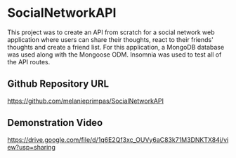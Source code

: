 # SocialNetworkAPI
This project was to create an API from scratch for a social network web application where users can share their thoughts, react to their friends' thoughts and create a friend list. For this application, a MongoDB database was used along with the Mongoose ODM. 
Insomnia was used to test all of the API routes.

## Github Repository URL
https://github.com/melanieprimpas/SocialNetworkAPI

## Demonstration Video
https://drive.google.com/file/d/1q6E2Qf3xc_OUVy6aC83k71M3DNKTX84j/view?usp=sharing